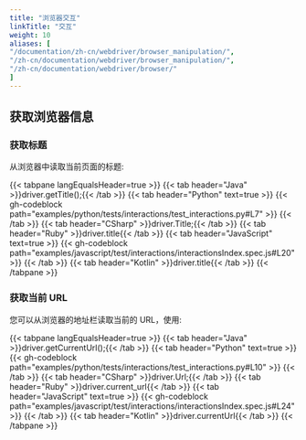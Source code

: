 ```yaml
---
title: "浏览器交互"
linkTitle: "交互"
weight: 10
aliases: [
"/documentation/zh-cn/webdriver/browser_manipulation/",
"/zh-cn/documentation/webdriver/browser_manipulation/",
"/zh-cn/documentation/webdriver/browser/"
]
---
```


## 获取浏览器信息

### 获取标题

从浏览器中读取当前页面的标题:

{{< tabpane langEqualsHeader=true >}}
{{< tab header="Java" >}}driver.getTitle();{{< /tab >}}
{{< tab header="Python" text=true >}}
{{< gh-codeblock path="examples/python/tests/interactions/test_interactions.py#L7" >}}
{{< /tab >}}
{{< tab header="CSharp" >}}driver.Title;{{< /tab >}}
{{< tab header="Ruby" >}}driver.title{{< /tab >}}
{{< tab header="JavaScript" text=true >}}
{{< gh-codeblock path="examples/javascript/test/interactions/interactionsIndex.spec.js#L20" >}}
{{< /tab >}}
{{< tab header="Kotlin" >}}driver.title{{< /tab >}}
{{< /tabpane >}}

### 获取当前 URL

您可以从浏览器的地址栏读取当前的 URL，使用:

{{< tabpane langEqualsHeader=true >}}
{{< tab header="Java" >}}driver.getCurrentUrl();{{< /tab >}}
{{< tab header="Python" text=true >}}
{{< gh-codeblock path="examples/python/tests/interactions/test_interactions.py#L10" >}}
{{< /tab >}}
{{< tab header="CSharp" >}}driver.Url;{{< /tab >}}
{{< tab header="Ruby" >}}driver.current_url{{< /tab >}}
{{< tab header="JavaScript" text=true >}}
{{< gh-codeblock path="examples/javascript/test/interactions/interactionsIndex.spec.js#L24" >}}
{{< /tab >}}
{{< tab header="Kotlin" >}}driver.currentUrl{{< /tab >}}
{{< /tabpane >}}
